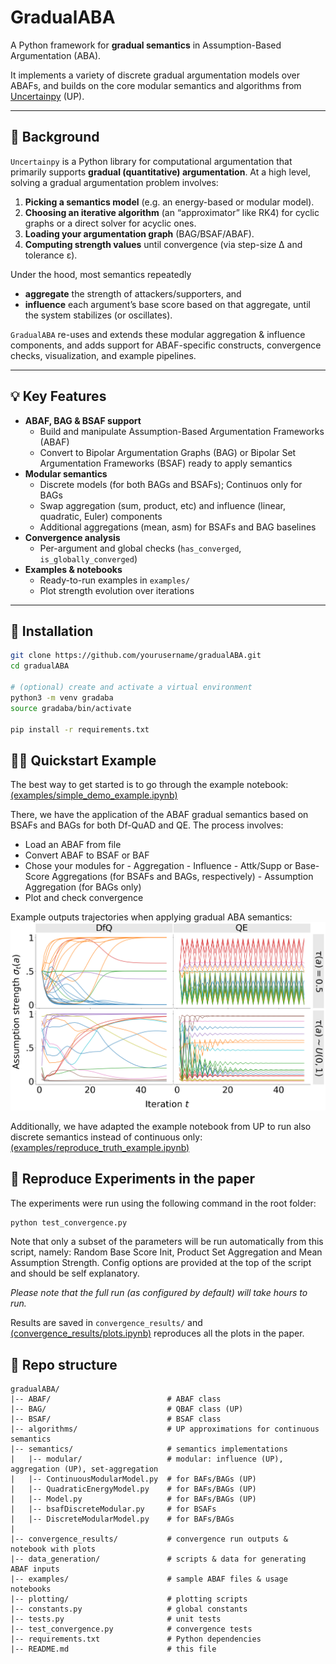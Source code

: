 # GradualABA

A Python framework for **gradual semantics** in Assumption-Based Argumentation (ABA).  

It implements a variety of discrete gradual argumentation models over ABAFs, and builds on the core modular semantics and algorithms from [Uncertainpy](https://github.com/nicopotyka/Uncertainpy) (UP).

---

## 📖 Background

`Uncertainpy` is a Python library for computational argumentation that primarily supports **gradual (quantitative) argumentation**.  At a high level, solving a gradual argumentation problem involves:

1. **Picking a semantics model** (e.g. an energy-based or modular model).  
2. **Choosing an iterative algorithm** (an “approximator” like RK4) for cyclic graphs or a direct solver for acyclic ones.  
3. **Loading your argumentation graph** (BAG/BSAF/ABAF).  
4. **Computing strength values** until convergence (via step-size Δ and tolerance ε).  

Under the hood, most semantics repeatedly  
- **aggregate** the strength of attackers/supporters, and  
- **influence** each argument’s base score based on that aggregate, until the system stabilizes (or oscillates).

`GradualABA` re-uses and extends these modular aggregation & influence components, and adds support for ABAF-specific constructs, convergence checks, visualization, and example pipelines.

---

## 💡 Key Features

- **ABAF, BAG & BSAF support**  
  - Build and manipulate Assumption-Based Argumentation Frameworks (ABAF)  
  - Convert to Bipolar Argumentation Graphs (BAG) or Bipolar Set Argumentation Frameworks (BSAF) ready to apply semantics
- **Modular semantics**  
  - Discrete models (for both BAGs and BSAFs); Continuos only for BAGs
  - Swap aggregation (sum, product, etc) and influence (linear, quadratic, Euler) components
  - Additional aggregations (mean, asm) for BSAFs and BAG baselines
- **Convergence analysis**  
  - Per-argument and global checks (`has_converged`, `is_globally_converged`)  
- **Examples & notebooks**  
  - Ready-to-run examples in `examples/`  
  - Plot strength evolution over iterations

---

## 🚀 Installation

```bash
git clone https://github.com/yourusername/gradualABA.git
cd gradualABA

# (optional) create and activate a virtual environment
python3 -m venv gradaba
source gradaba/bin/activate

pip install -r requirements.txt
```

## 🏃‍♂️ Quickstart Example

The best way to get started is to go through the example notebook: [(examples/simple_demo_example.ipynb)](examples/simple_demo_example.ipynb)

There, we have the application of the ABAF gradual semantics based on BSAFs and BAGs for both Df-QuAD and QE. The process involves:
- Load an ABAF from file
- Convert ABAF to BSAF or BAF
- Chose your modules for
        - Aggregation
        - Influence
        - Attk/Supp or Base-Score Aggregations (for BSAFs and BAGs, respectively)
        - Assumption Aggregation (for BAGs only)
- Plot and check convergence

Example outputs trajectories when applying gradual ABA semantics:
![Strength evolution trajectories](examples/ex_trajectories.png)


Additionally, we have adapted the example notebook from UP to run also discrete semantics instead of continuous only:[(examples/reproduce_truth_example.ipynb)](examples/reproduce_truth_example.ipynb)

## 🔬 Reproduce Experiments in the paper

The experiments were run using the following command in the root folder:
```bash
python test_convergence.py
```
Note that only a subset of the parameters will be run automatically from this script, namely: Random Base Score Init, Product Set Aggregation and Mean Assumption Strength. Config options are provided at the top of the script and should be self explanatory. 

*Please note that the full run (as configured by default) will take hours to run.*

Results are saved in `convergence_results/` and [(convergence_results/plots.ipynb)](convergence_results/plots.ipynb) reproduces all the plots in the paper.

## 📂 Repo structure

```text
gradualABA/
|-- ABAF/                          # ABAF class
|-- BAG/                           # QBAF class (UP)
|-- BSAF/                          # BSAF class
|-- algorithms/                    # UP approximations for continuous semantics
|-- semantics/                     # semantics implementations
|   |-- modular/                   # modular: influence (UP), aggregation (UP), set-aggregation
|   |-- ContinuousModularModel.py  # for BAFs/BAGs (UP)
|   |-- QuadraticEnergyModel.py    # for BAFs/BAGs (UP)
|   |-- Model.py                   # for BAFs/BAGs (UP)
|   |-- bsafDiscreteModular.py     # for BSAFs
|   |-- DiscreteModularModel.py    # for BAFs/BAGs
|
|-- convergence_results/           # convergence run outputs & notebook with plots
|-- data_generation/               # scripts & data for generating ABAF inputs
|-- examples/                      # sample ABAF files & usage notebooks
|-- plotting/                      # plotting scripts
|-- constants.py                   # global constants
|-- tests.py                       # unit tests
|-- test_convergence.py            # convergence tests
|-- requirements.txt               # Python dependencies
|-- README.md                      # this file